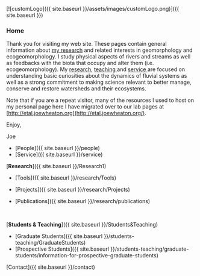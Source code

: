 [![customLogo]({{ site.baseurl }}/assets/images/customLogo.png)]({{ site.baseurl }})



### Home

Thank you for visiting my web site. These pages contain general information about [my research](http://www.joewheaton.org/Home/research) and related interests in geomorphology and ecogeomorphology. I study physical aspects of rivers and streams as well as feedbacks with the biota that occupy and alter them (i.e. ecogeomorphology). My [research](http://www.joewheaton.org/Home/research), [teaching ](http://www.joewheaton.org/Home/students-teaching)and [service ](http://www.joewheaton.org/Home/service)are focused on understanding basic curiosities about the dynamics of fluvial systems as well as a strong commitment to making science relevant to better manage, conserve and restore watersheds and their ecosystems.

Note that if you are a repeat visitor, many of the resources I used to host on my personal page here I have migrated over to our lab pages at [http://etal.joewheaton.org](http://etal.joewheaton.org/). 

Enjoy, 

Joe 

* [People]({{ site.baseurl }}/people)
* [Service]({{ site.baseurl }}/service)

[**Research**]({{ site.baseurl }}/Research1)

* [Tools]({{ site.baseurl }}/research/Tools)


* [Projects]({{ site.baseurl }}/research/Projects)
* [Publications]({{ site.baseurl }}/research/publications)

  ​

[**Students & Teaching**]({{ site.baseurl }}/Students&Teaching)

* [Graduate Students]({{ site.baseurl }}/students-teaching/GraduateStudents)
* [Prospective Students]({{ site.baseurl }}/students-teaching/graduate-students/information-for-prospective-graduate-students)


[Contact]({{ site.baseurl }}/contact)

